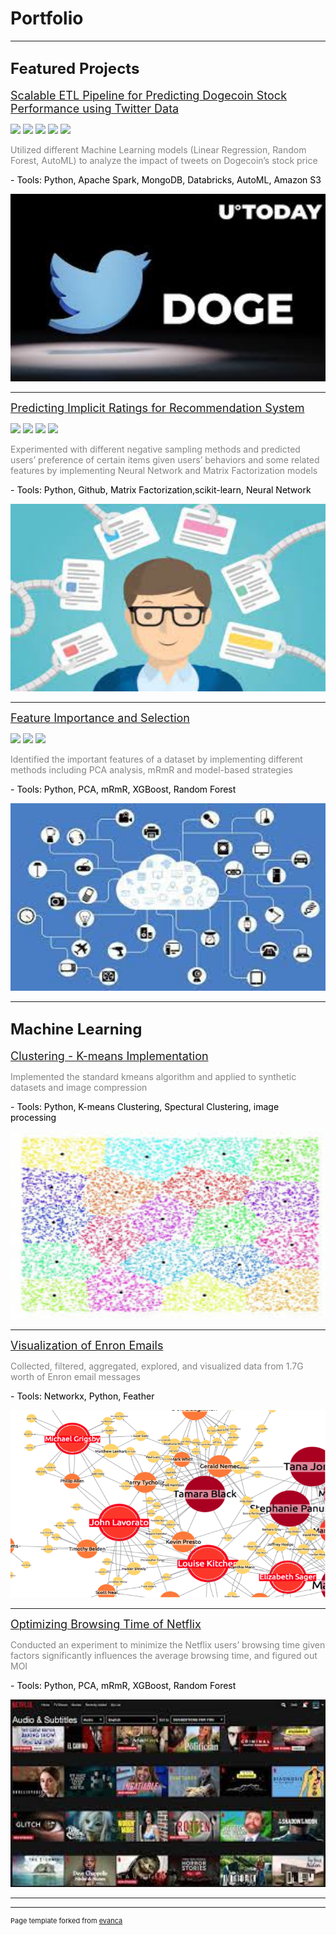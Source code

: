 # Portfolio

---

## <font size="+2">Featured Projects</font>

[<font size="+1">Scalable ETL Pipeline for Predicting Dogecoin Stock Performance using Twitter Data</font>](https://github.com/TinaLiu46/Sentiment_Analysis_Dogecoin)

![](https://img.shields.io/badge/Python-Notebook-blue?logo=Python)
![](https://img.shields.io/badge/PySpark-AutoML-red?logo=Apache-Spark)
![](https://img.shields.io/badge/MongoDB-Database-yellow?logo=MongoDB)
![](https://img.shields.io/badge/AWS_S3-Storage-green?logo=Amazon-AWS)
![](https://img.shields.io/badge/Databricks-Notebook-green?logo=Databricks)

<p style='color:#838383'>Utilized different Machine Learning models (Linear Regression, Random Forest, AutoML) to analyze the impact of tweets on Dogecoin’s stock price</p>
<p style='color:black'>- Tools: Python, Apache Spark, MongoDB, Databricks, AutoML, Amazon S3</p>

<img src="images/dogecoin.jpeg?raw=true" alt="dogecoin" style="width:600px;height:300px;">

---
[<font size="+1">Predicting Implicit Ratings for Recommendation System</font>](https://github.com/TinaLiu46/Predicting-Implicit-Feedback)

![](https://img.shields.io/badge/Python-Notebook-blue?logo=Python)
![](https://img.shields.io/badge/GitHub-repository-red?logo=GitHub)
![](https://img.shields.io/badge/scikit_learn-ML-green?logo=scikit-learn)
![](https://img.shields.io/badge/PyTorch-Neural_Networks-green?logo=PyTorch)

<p style='color:#838383'>Experimented with different negative sampling methods and predicted users’ preference of certain items given users’ behaviors and some related features by implementing Neural Network and Matrix Factorization models</p>

<p style='color:black'>- Tools: Python, Github, Matrix Factorization,scikit-learn, Neural Network</p>

<img src="images/recom.jpg?raw=true" alt='recommendation system' style="width:600px;height:300px;">

---
[<font size="+1">Feature Importance and Selection</font>](https://github.com/TinaLiu46/Feature-Importance)

![](https://img.shields.io/badge/Python-Notebook-blue?logo=Python)
![](https://img.shields.io/badge/GitHub-repository-red?logo=GitHub)
![](https://img.shields.io/badge/scikit_learn-XGBoost-green?logo=scikit-learn)

<p style='color:#838383'>Identified the important features of a dataset by implementing different methods including PCA analysis, mRmR and model-based strategies</p>

<p style='color:black'>- Tools: Python, PCA, mRmR, XGBoost, Random Forest</p>

<img src="images/feature.jpg?raw=true" alt='feature' style="width:600px;height:300px;">

---

## <font size="+2">Machine Learning</font>

[<font size="+1">Clustering - K-means Implementation</font>](https://github.com/TinaLiu46/Clustering)

<p style='color:#838383'>Implemented the standard kmeans algorithm and applied to synthetic datasets and image compression</p>

<p style='color:black'>- Tools: Python, K-means Clustering, Spectural Clustering, image processing</p>

<img src="images/kmeans.jpeg?raw=true" alt="kmeans" style="width:600px;height:300px;">

---
[<font size="+1">Visualization of Enron Emails</font>](https://github.com/TinaLiu46/Enron-Visualization)

<p style='color:#838383'>Collected, filtered, aggregated, explored, and visualized data from 1.7G worth of Enron email messages</p>

<p style='color:black'>- Tools: Networkx, Python, Feather</p>

<img src="images/enron.png?raw=true" alt='recommendation system' style="width:600px;height:300px;">

---
[<font size="+1">Optimizing Browsing Time of Netflix </font>](https://github.com/TinaLiu46/Optimizing-Browsing-Time-of-Netflix)


<p style='color:#838383'>Conducted an experiment to minimize the Netflix users’ browsing time given factors significantly influences the average browsing time, and figured out MOI</p>

<p style='color:black'>- Tools: Python, PCA, mRmR, XGBoost, Random Forest</p>

<img src="images/netflix.jpg?raw=true" alt='netflix' style="width:600px;height:300px;">

---



---
<p style="font-size:11px">Page template forked from <a href="https://github.com/evanca/quick-portfolio">evanca</a></p>
<!-- Remove above link if you don't want to attibute -->
